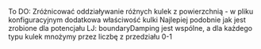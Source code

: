 To DO:
Zróżnicować oddziaływanie różnych kulek z powierzchnią - w pliku konfiguracyjnym dodatkowa właściwość kulki
Najlepiej podobnie jak jest zrobione dla potencjału LJ: boundaryDamping jest wspólne, a dla każdego typu kulek mnożymy przez liczbę z przedziału 0-1
